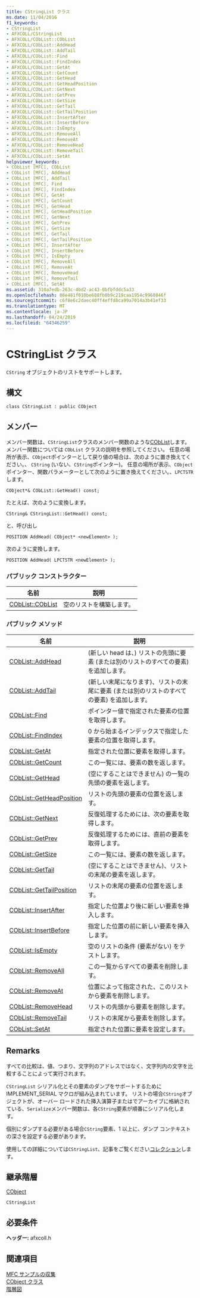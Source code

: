 ```yaml
---
title: CStringList クラス
ms.date: 11/04/2016
f1_keywords:
- CStringList
- AFXCOLL/CStringList
- AFXCOLL/CObList::CObList
- AFXCOLL/CObList::AddHead
- AFXCOLL/CObList::AddTail
- AFXCOLL/CObList::Find
- AFXCOLL/CObList::FindIndex
- AFXCOLL/CObList::GetAt
- AFXCOLL/CObList::GetCount
- AFXCOLL/CObList::GetHead
- AFXCOLL/CObList::GetHeadPosition
- AFXCOLL/CObList::GetNext
- AFXCOLL/CObList::GetPrev
- AFXCOLL/CObList::GetSize
- AFXCOLL/CObList::GetTail
- AFXCOLL/CObList::GetTailPosition
- AFXCOLL/CObList::InsertAfter
- AFXCOLL/CObList::InsertBefore
- AFXCOLL/CObList::IsEmpty
- AFXCOLL/CObList::RemoveAll
- AFXCOLL/CObList::RemoveAt
- AFXCOLL/CObList::RemoveHead
- AFXCOLL/CObList::RemoveTail
- AFXCOLL/CObList::SetAt
helpviewer_keywords:
- CObList [MFC], CObList
- CObList [MFC], AddHead
- CObList [MFC], AddTail
- CObList [MFC], Find
- CObList [MFC], FindIndex
- CObList [MFC], GetAt
- CObList [MFC], GetCount
- CObList [MFC], GetHead
- CObList [MFC], GetHeadPosition
- CObList [MFC], GetNext
- CObList [MFC], GetPrev
- CObList [MFC], GetSize
- CObList [MFC], GetTail
- CObList [MFC], GetTailPosition
- CObList [MFC], InsertAfter
- CObList [MFC], InsertBefore
- CObList [MFC], IsEmpty
- CObList [MFC], RemoveAll
- CObList [MFC], RemoveAt
- CObList [MFC], RemoveHead
- CObList [MFC], RemoveTail
- CObList [MFC], SetAt
ms.assetid: 310a7edb-263c-4bd2-ac43-0bfbfddc5a33
ms.openlocfilehash: 08e481f010be688fb0b9c219caa1954c9960846f
ms.sourcegitcommit: c6f8e6c2daec40ff4effd8ca99a7014a3b41ef33
ms.translationtype: MT
ms.contentlocale: ja-JP
ms.lasthandoff: 04/24/2019
ms.locfileid: "64346259"
---
```

# <a name="cstringlist-class"></a>CStringList クラス

`CString` オブジェクトのリストをサポートします。

## <a name="syntax"></a>構文

```
class CStringList : public CObject
```

## <a name="members"></a>メンバー

メンバー関数は、`CStringList`クラスのメンバー関数のような[CObList](../../mfc/reference/coblist-class.md)します。 メンバー関数については `CObList` クラスの説明を参照してください。 任意の場所が表示、`CObject`ポインターとして戻り値の場合は、次のように置き換えてください。、 `CString` (いない、`CString`ポインター)。 任意の場所が表示、`CObject`ポインター、関数パラメーターとして次のように置き換えてください。、`LPCTSTR`します。

`CObject*& CObList::GetHead() const;`

たとえば、次のように変換します。

`CString& CStringList::GetHead() const;`

と、呼び出し

`POSITION AddHead( CObject* <newElement> );`

次のように変換します。

`POSITION AddHead( LPCTSTR <newElement> );`

### <a name="public-constructors"></a>パブリック コンストラクター

|名前|説明|
|----------|-----------------|
|[CObList::CObList](../../mfc/reference/coblist-class.md#coblist)|空のリストを構築します。|

### <a name="public-methods"></a>パブリック メソッド

|名前|説明|
|----------|-----------------|
|[CObList::AddHead](../../mfc/reference/coblist-class.md#addhead)|(新しい head は、) リストの先頭に要素 (または別のリストのすべての要素) を追加します。|
|[CObList::AddTail](../../mfc/reference/coblist-class.md#addtail)|(新しい末尾になります)、リストの末尾に要素 (または別のリストのすべての要素) を追加します。|
|[CObList::Find](../../mfc/reference/coblist-class.md#find)|ポインター値で指定された要素の位置を取得します。|
|[CObList::FindIndex](../../mfc/reference/coblist-class.md#findindex)|0 から始まるインデックスで指定した要素の位置を取得します。|
|[CObList::GetAt](../../mfc/reference/coblist-class.md#getat)|指定された位置に要素を取得します。|
|[CObList::GetCount](../../mfc/reference/coblist-class.md#getcount)|この一覧には、要素の数を返します。|
|[CObList::GetHead](../../mfc/reference/coblist-class.md#gethead)|(空にすることはできません) の一覧の先頭の要素を返します。|
|[CObList::GetHeadPosition](../../mfc/reference/coblist-class.md#getheadposition)|リストの先頭の要素の位置を返します。|
|[CObList::GetNext](../../mfc/reference/coblist-class.md#getnext)|反復処理するためには、次の要素を取得します。|
|[CObList::GetPrev](../../mfc/reference/coblist-class.md#getprev)|反復処理するためには、直前の要素を取得します。|
|[CObList::GetSize](../../mfc/reference/coblist-class.md#getsize)|この一覧には、要素の数を返します。|
|[CObList::GetTail](../../mfc/reference/coblist-class.md#gettail)|(空にすることはできません)、リストの末尾の要素を返します。|
|[CObList::GetTailPosition](../../mfc/reference/coblist-class.md#gettailposition)|リストの末尾の要素の位置を返します。|
|[CObList::InsertAfter](../../mfc/reference/coblist-class.md#insertafter)|指定した位置より後に新しい要素を挿入します。|
|[CObList::InsertBefore](../../mfc/reference/coblist-class.md#insertbefore)|指定した位置の前に新しい要素を挿入します。|
|[CObList::IsEmpty](../../mfc/reference/coblist-class.md#isempty)|空のリストの条件 (要素がない) をテストします。|
|[CObList::RemoveAll](../../mfc/reference/coblist-class.md#removeall)|この一覧からすべての要素を削除します。|
|[CObList::RemoveAt](../../mfc/reference/coblist-class.md#removeat)|位置によって指定された、このリストから要素を削除します。|
|[CObList::RemoveHead](../../mfc/reference/coblist-class.md#removehead)|リストの先頭から要素を削除します。|
|[CObList::RemoveTail](../../mfc/reference/coblist-class.md#removetail)|リストの末尾から要素を削除します。|
|[CObList::SetAt](../../mfc/reference/coblist-class.md#setat)|指定された位置に要素を設定します。|

## <a name="remarks"></a>Remarks

すべての比較は、値、つまり、文字列のアドレスではなく、文字列内の文字を比較することによって実行されます。

`CStringList` シリアル化とその要素のダンプをサポートするために IMPLEMENT_SERIAL マクロが組み込まれています。 リストの場合`CString`オブジェクトが、オーバー ロードされた挿入演算子またはでアーカイブに格納されている、`Serialize`メンバー関数は、各`CString`要素が順番にシリアル化します。

個別にダンプする必要がある場合`CString`要素、1 以上に、ダンプ コンテキストの深さを設定する必要があります。

使用しての詳細については`CStringList`、記事をご覧ください[コレクション](../../mfc/collections.md)します。

## <a name="inheritance-hierarchy"></a>継承階層

[CObject](../../mfc/reference/cobject-class.md)

`CStringList`

## <a name="requirements"></a>必要条件

**ヘッダー:** afxcoll.h

## <a name="see-also"></a>関連項目

[MFC サンプルの収集](../../overview/visual-cpp-samples.md)<br/>
[CObject クラス](../../mfc/reference/cobject-class.md)<br/>
[階層図](../../mfc/hierarchy-chart.md)
